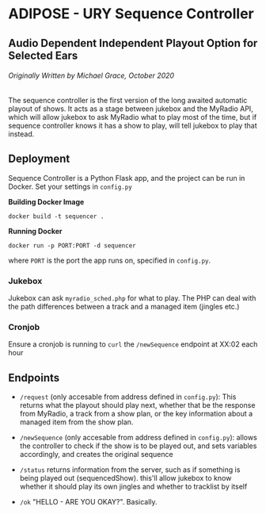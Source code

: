 # ADIPOSE - URY Sequence Controller

## Audio Dependent Independent Playout Option for Selected Ears

###### Originally Written by Michael Grace, October 2020

The sequence controller is the first version of the long awaited automatic playout of shows. It acts as a stage between jukebox and the MyRadio API, which will allow jukebox to ask MyRadio what to play most of the time, but if sequence controller knows it has a show to play, will tell jukebox to play that instead.

## Deployment

Sequence Controller is a Python Flask app, and the project can be run in Docker. Set your settings in `config.py`

**Building Docker Image**

`docker build -t sequencer .`

**Running Docker**

`docker run -p PORT:PORT -d sequencer`

where `PORT` is the port the app runs on, specified in `config.py`.

### Jukebox

Jukebox can ask `myradio_sched.php` for what to play. The PHP can deal with the path differences between a track and a managed item (jingles etc.)

### Cronjob

Ensure a cronjob is running to `curl` the `/newSequence` endpoint at XX:02 each hour

## Endpoints

* `/request` (only accesable from address defined in `config.py`): This returns what the playout should play next, whether that be the response from MyRadio, a track from a show plan, or the key information about a managed item from the show plan.

* `/newSequence` (only accesable from address defined in `config.py`): allows the controller to check if the show is to be played out, and sets variables accordingly, and creates the original sequence

* `/status` returns information from the server, such as if something is being played out (sequencedShow). this'll allow jukebox to know whether it should play its own jingles and whether to tracklist by itself

* `/ok` "HELLO - ARE YOU OKAY?". Basically.
